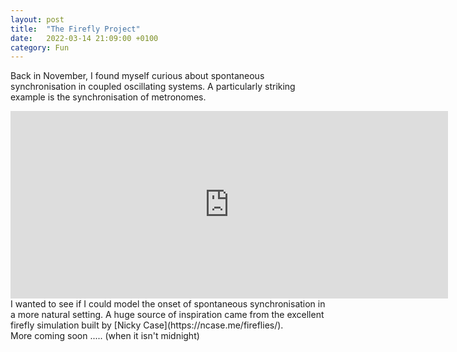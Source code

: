 ```yaml
---
layout: post
title:  "The Firefly Project"
date:   2022-03-14 21:09:00 +0100
category: Fun
---
```


Back in November, I found myself curious about spontaneous synchronisation in coupled oscillating systems.
A particularly striking example is the synchronisation of metronomes.
<br>
<iframe width="700" height="300" src="https://www.youtube.com/embed/5v5eBf2KwF8" title="YouTube video player" frameborder="0" allow="accelerometer; autoplay; clipboard-write; encrypted-media; gyroscope; picture-in-picture" allowfullscreen></iframe>
<br>
I wanted to see if I could model the onset of spontaneous synchronisation in a more natural setting.
A huge source of inspiration came from the excellent firefly simulation built by [Nicky Case](https://ncase.me/fireflies/).
<br>
More coming soon ..... (when it isn't midnight)
